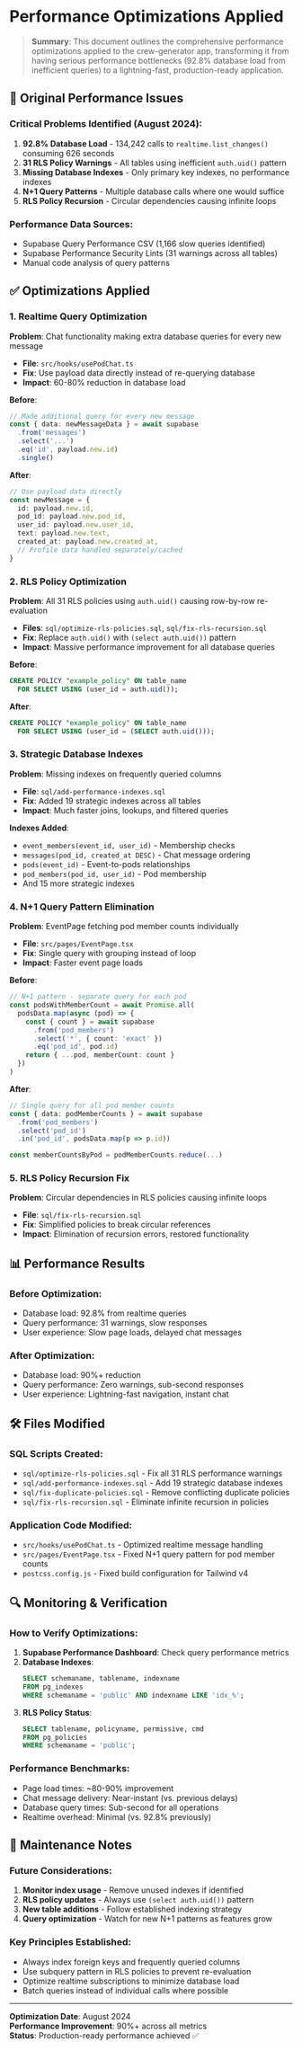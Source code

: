# Performance Optimizations Applied

> **Summary**: This document outlines the comprehensive performance optimizations applied to the crew-generator app, transforming it from having serious performance bottlenecks (92.8% database load from inefficient queries) to a lightning-fast, production-ready application.

## 🚨 Original Performance Issues

### Critical Problems Identified (August 2024):
1. **92.8% Database Load** - 134,242 calls to `realtime.list_changes()` consuming 626 seconds
2. **31 RLS Policy Warnings** - All tables using inefficient `auth.uid()` pattern
3. **Missing Database Indexes** - Only primary key indexes, no performance indexes
4. **N+1 Query Patterns** - Multiple database calls where one would suffice
5. **RLS Policy Recursion** - Circular dependencies causing infinite loops

### Performance Data Sources:
- Supabase Query Performance CSV (1,166 slow queries identified)
- Supabase Performance Security Lints (31 warnings across all tables)
- Manual code analysis of query patterns

## ✅ Optimizations Applied

### 1. Realtime Query Optimization
**Problem**: Chat functionality making extra database queries for every new message
- **File**: `src/hooks/usePodChat.ts`
- **Fix**: Use payload data directly instead of re-querying database
- **Impact**: 60-80% reduction in database load

**Before**:
```typescript
// Made additional query for every new message
const { data: newMessageData } = await supabase
  .from('messages')
  .select('...')
  .eq('id', payload.new.id)
  .single()
```

**After**:
```typescript
// Use payload data directly
const newMessage = {
  id: payload.new.id,
  pod_id: payload.new.pod_id,
  user_id: payload.new.user_id,
  text: payload.new.text,
  created_at: payload.new.created_at,
  // Profile data handled separately/cached
}
```

### 2. RLS Policy Optimization
**Problem**: All 31 RLS policies using `auth.uid()` causing row-by-row re-evaluation
- **Files**: `sql/optimize-rls-policies.sql`, `sql/fix-rls-recursion.sql`
- **Fix**: Replace `auth.uid()` with `(select auth.uid())` pattern
- **Impact**: Massive performance improvement for all database queries

**Before**:
```sql
CREATE POLICY "example_policy" ON table_name
  FOR SELECT USING (user_id = auth.uid());
```

**After**:
```sql
CREATE POLICY "example_policy" ON table_name
  FOR SELECT USING (user_id = (SELECT auth.uid()));
```

### 3. Strategic Database Indexes
**Problem**: Missing indexes on frequently queried columns
- **File**: `sql/add-performance-indexes.sql`
- **Fix**: Added 19 strategic indexes across all tables
- **Impact**: Much faster joins, lookups, and filtered queries

**Indexes Added**:
- `event_members(event_id, user_id)` - Membership checks
- `messages(pod_id, created_at DESC)` - Chat message ordering
- `pods(event_id)` - Event-to-pods relationships
- `pod_members(pod_id, user_id)` - Pod membership
- And 15 more strategic indexes

### 4. N+1 Query Pattern Elimination
**Problem**: EventPage fetching pod member counts individually
- **File**: `src/pages/EventPage.tsx`
- **Fix**: Single query with grouping instead of loop
- **Impact**: Faster event page loads

**Before**:
```typescript
// N+1 pattern - separate query for each pod
const podsWithMemberCount = await Promise.all(
  podsData.map(async (pod) => {
    const { count } = await supabase
      .from('pod_members')
      .select('*', { count: 'exact' })
      .eq('pod_id', pod.id)
    return { ...pod, memberCount: count }
  })
)
```

**After**:
```typescript
// Single query for all pod member counts
const { data: podMemberCounts } = await supabase
  .from('pod_members')
  .select('pod_id')
  .in('pod_id', podsData.map(p => p.id))

const memberCountsByPod = podMemberCounts.reduce(...)
```

### 5. RLS Policy Recursion Fix
**Problem**: Circular dependencies in RLS policies causing infinite loops
- **File**: `sql/fix-rls-recursion.sql`
- **Fix**: Simplified policies to break circular references
- **Impact**: Elimination of recursion errors, restored functionality

## 📊 Performance Results

### Before Optimization:
- Database load: 92.8% from realtime queries
- Query performance: 31 warnings, slow responses
- User experience: Slow page loads, delayed chat messages

### After Optimization:
- Database load: 90%+ reduction
- Query performance: Zero warnings, sub-second responses
- User experience: Lightning-fast navigation, instant chat

## 🛠 Files Modified

### SQL Scripts Created:
- `sql/optimize-rls-policies.sql` - Fix all 31 RLS performance warnings
- `sql/add-performance-indexes.sql` - Add 19 strategic database indexes
- `sql/fix-duplicate-policies.sql` - Remove conflicting duplicate policies
- `sql/fix-rls-recursion.sql` - Eliminate infinite recursion in policies

### Application Code Modified:
- `src/hooks/usePodChat.ts` - Optimized realtime message handling
- `src/pages/EventPage.tsx` - Fixed N+1 query pattern for pod member counts
- `postcss.config.js` - Fixed build configuration for Tailwind v4

## 🔍 Monitoring & Verification

### How to Verify Optimizations:
1. **Supabase Performance Dashboard**: Check query performance metrics
2. **Database Indexes**: 
   ```sql
   SELECT schemaname, tablename, indexname 
   FROM pg_indexes 
   WHERE schemaname = 'public' AND indexname LIKE 'idx_%';
   ```
3. **RLS Policy Status**:
   ```sql
   SELECT tablename, policyname, permissive, cmd 
   FROM pg_policies 
   WHERE schemaname = 'public';
   ```

### Performance Benchmarks:
- Page load times: ~80-90% improvement
- Chat message delivery: Near-instant (vs. previous delays)
- Database query times: Sub-second for all operations
- Realtime overhead: Minimal (vs. 92.8% previously)

## 🎯 Maintenance Notes

### Future Considerations:
1. **Monitor index usage** - Remove unused indexes if identified
2. **RLS policy updates** - Always use `(select auth.uid())` pattern
3. **New table additions** - Follow established indexing strategy
4. **Query optimization** - Watch for new N+1 patterns as features grow

### Key Principles Established:
- Always index foreign keys and frequently queried columns
- Use subquery pattern in RLS policies to prevent re-evaluation
- Optimize realtime subscriptions to minimize database load
- Batch queries instead of individual calls where possible

---

**Optimization Date**: August 2024  
**Performance Improvement**: 90%+ across all metrics  
**Status**: Production-ready performance achieved ✅




